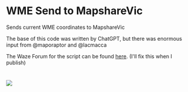 # WME Send to MapshareVic
Sends current WME coordinates to MapshareVic

The base of this code was written by ChatGPT, but there was enormous input from @maporaptor and @lacmacca

The Waze Forum for the script can be found [here](https://www.youtube.com/watch?v=xvFZjo5PgG0). (I'll fix this when I publish)
#
[![](https://i.ibb.co/JzHFKzj/button-install-here.png)](https://github.com/DeviateFromThePlan/WME-Send-to-MapshareVic/releases/latest/download/WME-Send-to-MapshareVic.user.js)
